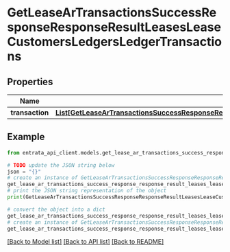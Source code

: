 # GetLeaseArTransactionsSuccessResponseResponseResultLeasesLeaseCustomersLedgersLedgerTransactions


## Properties

Name | Type | Description | Notes
------------ | ------------- | ------------- | -------------
**transaction** | [**List[GetLeaseArTransactionsSuccessResponseResponseResultLeasesLeaseCustomersLedgersLedgerTransactionsTransactionInner]**](GetLeaseArTransactionsSuccessResponseResponseResultLeasesLeaseCustomersLedgersLedgerTransactionsTransactionInner.md) |  | 

## Example

```python
from entrata_api_client.models.get_lease_ar_transactions_success_response_response_result_leases_lease_customers_ledgers_ledger_transactions import GetLeaseArTransactionsSuccessResponseResponseResultLeasesLeaseCustomersLedgersLedgerTransactions

# TODO update the JSON string below
json = "{}"
# create an instance of GetLeaseArTransactionsSuccessResponseResponseResultLeasesLeaseCustomersLedgersLedgerTransactions from a JSON string
get_lease_ar_transactions_success_response_response_result_leases_lease_customers_ledgers_ledger_transactions_instance = GetLeaseArTransactionsSuccessResponseResponseResultLeasesLeaseCustomersLedgersLedgerTransactions.from_json(json)
# print the JSON string representation of the object
print(GetLeaseArTransactionsSuccessResponseResponseResultLeasesLeaseCustomersLedgersLedgerTransactions.to_json())

# convert the object into a dict
get_lease_ar_transactions_success_response_response_result_leases_lease_customers_ledgers_ledger_transactions_dict = get_lease_ar_transactions_success_response_response_result_leases_lease_customers_ledgers_ledger_transactions_instance.to_dict()
# create an instance of GetLeaseArTransactionsSuccessResponseResponseResultLeasesLeaseCustomersLedgersLedgerTransactions from a dict
get_lease_ar_transactions_success_response_response_result_leases_lease_customers_ledgers_ledger_transactions_from_dict = GetLeaseArTransactionsSuccessResponseResponseResultLeasesLeaseCustomersLedgersLedgerTransactions.from_dict(get_lease_ar_transactions_success_response_response_result_leases_lease_customers_ledgers_ledger_transactions_dict)
```
[[Back to Model list]](../README.md#documentation-for-models) [[Back to API list]](../README.md#documentation-for-api-endpoints) [[Back to README]](../README.md)


